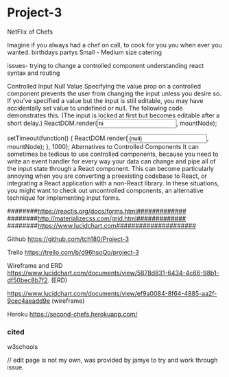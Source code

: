 # Project-3
NetFlix of Chefs 

Imagine if you always had a chef on call, to cook for you you when ever you wanted. 
birthdays
partys
Small - Medium size catering 










issues-
trying to change a controlled component 
understanding react syntax and routing

Controlled Input Null Value
Specifying the value prop on a controlled component prevents the user from changing the input unless you desire so. If you’ve specified a value but the input is still editable, you may have accidentally set value to undefined or null.
The following code demonstrates this. (The input is locked at first but becomes editable after a short delay.)
ReactDOM.render(<input value="hi" />, mountNode);

setTimeout(function() {
  ReactDOM.render(<input value={null} />, mountNode);
}, 1000);
Alternatives to Controlled Components
It can sometimes be tedious to use controlled components, because you need to write an event handler for every way your data can change and pipe all of the input state through a React component. This can become particularly annoying when you are converting a preexisting codebase to React, or integrating a React application with a non-React library. In these situations, you might want to check out uncontrolled components, an alternative technique for implementing input forms.



########https://reactjs.org/docs/forms.html#############
########http://materializecss.com/grid.html#############
########https://www.lucidchart.com#####################






Github
https://github.com/tch180/Project-3

Trello
https://trello.com/b/d96hsoQo/project-3

Wireframe and ERD 
https://www.lucidchart.com/documents/view/5878d831-6434-4c66-98b1-df50bec8b7f2.  (ERD)

https://www.lucidchart.com/documents/view/ef9a0084-8f64-4885-aa2f-9cec4aeadd9e (wireframe)

Heroku 
https://second-chefs.herokuapp.com/


### cited
w3schools



// edit page is not my own, was provided by jamye to try and work through issue. 